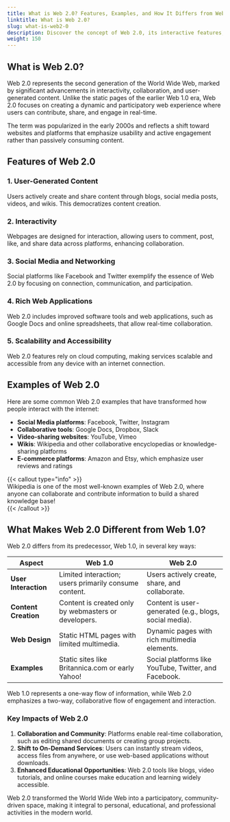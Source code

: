 ```yaml
---
title: What is Web 2.0? Features, Examples, and How It Differs from Web 1.0
linktitle: What is Web 2.0?
slug: what-is-web2-0
description: Discover the concept of Web 2.0, its interactive features, examples like social media platforms, and how it differs from Web 1.0.
weight: 150
---
```


## What is Web 2.0?

Web 2.0 represents the second generation of the World Wide Web, marked by significant advancements in interactivity, collaboration, and user-generated content. Unlike the static pages of the earlier Web 1.0 era, Web 2.0 focuses on creating a dynamic and participatory web experience where users can contribute, share, and engage in real-time.

The term was popularized in the early 2000s and reflects a shift toward websites and platforms that emphasize usability and active engagement rather than passively consuming content.

## Features of Web 2.0

### 1. **User-Generated Content**

Users actively create and share content through blogs, social media posts, videos, and wikis. This democratizes content creation.

### 2. **Interactivity**

Webpages are designed for interaction, allowing users to comment, post, like, and share data across platforms, enhancing collaboration.

### 3. **Social Media and Networking**

Social platforms like Facebook and Twitter exemplify the essence of Web 2.0 by focusing on connection, communication, and participation.

### 4. **Rich Web Applications**

Web 2.0 includes improved software tools and web applications, such as Google Docs and online spreadsheets, that allow real-time collaboration.

### 5. **Scalability and Accessibility**

Web 2.0 features rely on cloud computing, making services scalable and accessible from any device with an internet connection.

## Examples of Web 2.0

Here are some common Web 2.0 examples that have transformed how people interact with the internet:

- **Social Media platforms**: Facebook, Twitter, Instagram
- **Collaborative tools**: Google Docs, Dropbox, Slack
- **Video-sharing websites**: YouTube, Vimeo
- **Wikis**: Wikipedia and other collaborative encyclopedias or knowledge-sharing platforms
- **E-commerce platforms**: Amazon and Etsy, which emphasize user reviews and ratings

{{< callout type="info" >}}  
Wikipedia is one of the most well-known examples of Web 2.0, where anyone can collaborate and contribute information to build a shared knowledge base!  
{{< /callout >}}

## What Makes Web 2.0 Different from Web 1.0?

Web 2.0 differs from its predecessor, Web 1.0, in several key ways:

| **Aspect**           | **Web 1.0**                                           | **Web 2.0**                                            |
| -------------------- | ----------------------------------------------------- | ------------------------------------------------------ |
| **User Interaction** | Limited interaction; users primarily consume content. | Users actively create, share, and collaborate.         |
| **Content Creation** | Content is created only by webmasters or developers.  | Content is user-generated (e.g., blogs, social media). |
| **Web Design**       | Static HTML pages with limited multimedia.            | Dynamic pages with rich multimedia elements.           |
| **Examples**         | Static sites like Britannica.com or early Yahoo!      | Social platforms like YouTube, Twitter, and Facebook.  |

Web 1.0 represents a one-way flow of information, while Web 2.0 emphasizes a two-way, collaborative flow of engagement and interaction.

### Key Impacts of Web 2.0

1. **Collaboration and Community**: Platforms enable real-time collaboration, such as editing shared documents or creating group projects.
2. **Shift to On-Demand Services**: Users can instantly stream videos, access files from anywhere, or use web-based applications without downloads.
3. **Enhanced Educational Opportunities**: Web 2.0 tools like blogs, video tutorials, and online courses make education and learning widely accessible.

Web 2.0 transformed the World Wide Web into a participatory, community-driven space, making it integral to personal, educational, and professional activities in the modern world.
